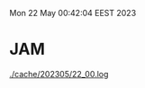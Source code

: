Mon 22 May 00:42:04 EEST 2023
# JAM
<a href='./cache/202305/22_00.log'>./cache/202305/22_00.log</a>
